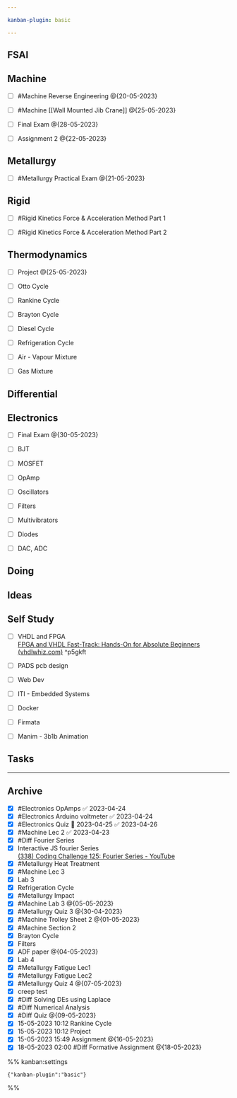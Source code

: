 ```yaml
---

kanban-plugin: basic

---
```


## FSAI



## Machine

- [ ] #Machine Reverse Engineering @{20-05-2023}
- [ ] #Machine [[Wall Mounted Jib Crane]] @{25-05-2023}
- [ ] Final Exam @{28-05-2023}
- [ ] Assignment 2 @{22-05-2023}


## Metallurgy

- [ ] #Metallurgy Practical Exam @{21-05-2023}


## Rigid

- [ ] #Rigid Kinetics Force & Acceleration Method Part 1
- [ ] #Rigid Kinetics Force & Acceleration Method Part 2


## Thermodynamics

- [ ] Project @{25-05-2023}
- [ ] Otto Cycle
- [ ] Rankine Cycle
- [ ] Brayton Cycle
- [ ] Diesel Cycle
- [ ] Refrigeration Cycle
- [ ] Air - Vapour Mixture
- [ ] Gas Mixture


## Differential



## Electronics

- [ ] Final Exam @{30-05-2023}
- [ ] BJT
- [ ] MOSFET
- [ ] OpAmp
- [ ] Oscillators
- [ ] Filters
- [ ] Multivibrators
- [ ] Diodes
- [ ] DAC, ADC


## Doing



## Ideas



## Self Study

- [ ] VHDL and FPGA<br>[FPGA and VHDL Fast-Track: Hands-On for Absolute Beginners (vhdlwhiz.com)](https://academy.vhdlwhiz.com/fast-track#:~:text=Get%20started%20learning%20today%21%20Get%20access%20to%2035,Kick-start%20your%20learning%20with%20the%20supplied%20project%20files) ^p5gkft
- [ ] PADS pcb design
- [ ] Web Dev
- [ ] ITI - Embedded Systems
- [ ] Docker
- [ ] Firmata
- [ ] Manim - 3b1b Animation


## Tasks



***

## Archive

- [x] #Electronics OpAmps ✅ 2023-04-24
- [x] #Electronics Arduino voltmeter ✅ 2023-04-24
- [x] #Electronics Quiz 📅 2023-04-25 ✅ 2023-04-26
- [x] #Machine Lec 2 ✅ 2023-04-23
- [x] #Diff Fourier Series
- [x] Interactive JS fourier Series<br>[(338) Coding Challenge 125: Fourier Series - YouTube](https://www.youtube.com/watch?v=Mm2eYfj0SgA)
- [x] #Metallurgy Heat Treatment
- [x] #Machine Lec 3
- [x] Lab 3
- [x] Refrigeration Cycle
- [x] #Metallurgy  Impact
- [x] #Machine Lab 3 @{05-05-2023}
- [x] #Metallurgy Quiz 3 @{30-04-2023}
- [x] #Machine Trolley Sheet 2 @{01-05-2023}
- [x] #Machine Section 2
- [x] Brayton Cycle
- [x] Filters
- [x] ADF paper @{04-05-2023}
- [x] Lab 4
- [x] #Metallurgy Fatigue Lec1
- [x] #Metallurgy Fatigue Lec2
- [x] #Metallurgy Quiz 4 @{07-05-2023}
- [x] creep test
- [x] #Diff Solving DEs using Laplace
- [x] #Diff Numerical Analysis
- [x] #Diff Quiz @{09-05-2023}
- [x] 15-05-2023 10:12 Rankine Cycle
- [x] 15-05-2023 10:12 Project
- [x] 15-05-2023 15:49 Assignment @{16-05-2023}
- [x] 18-05-2023 02:00 #Diff Formative Assignment @{18-05-2023}

%% kanban:settings
```
{"kanban-plugin":"basic"}
```
%%